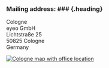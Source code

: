 ### <span>Mailing address:</span> ### {.heading}

Cologne <br>
eyeo GmbH<br>
Lichtstraße 25<br>
50825 Cologne<br>
Germany</p>

<!-- Image source: https://maps.googleapis.com/maps/api/staticmap?size=245x200&zoom=14&markers=color:blue%7CLichtstraße+25,+50825+Cologne,+Germany -->
[![Cologne map with office location](/images/map-cologne-office.png)](https://www.google.com/maps/place/Lichtstraße+25,+50825+Cologne,+Germany/)
